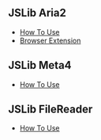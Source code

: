 ## JSLib Aria2

- [How To Use](/readme/aria2.md)
- [Browser Extension](//github.com/jc3213/download_with_aria2)

## JSLib Meta4

- [How To Use](/readme/meta4.md)

## JSLib FileReader

- [How To Use](/readme/filereader.md)